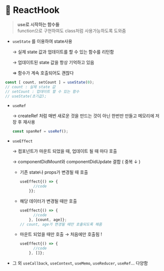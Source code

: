 # 📑 ReactHook

> **use로 시작하는 함수들**     
> function으로 구현하여도 class처럼 사용가능하도록 도와줌
- `useState` 를 이용하여 state사용

    → 실제 state 값과 업데이트를 할 수 있는 함수를 리턴함

    → 업데이트된 state 값을 항상 기억하고 있음 

    ⇒ 함수가 계속 호출되어도 괜찮다

```jsx
const [ count, setCount ] = useState(0);
// count : 실제 state 값
// setCount : 업데이트 할 수 있는 함수
// useState(초기값);
```

- `useRef`

    → createRef 처럼 매번 새로운 것을 만드는 것이 아닌 한번만 만들고 메모리에 저장 후 재사용

    ```jsx
    const spanRef = useRef();
    ```

- `useEffect`

    → 컴포넌트가 마운트 되었을 때, 업데이트 될 때 마다 호출

    → componentDidMount와 componentDidUpdate 결합 ( 중복 ↓ )

    - 기존 state나 props가 변경될 때 호출

        ```jsx
        useEffect{() => {
              //code
            }};
        ```

    - 해당 데이터가 변경될 때만 호출

        ```jsx
        useEffect{() => {
              //code
            }, [count, age]};
        // count, age가 변경될 때만 호출되도록 해줌
        ```

    - 마운트 되었을 때만 호출 → 처음에만 호출됨 !

        ```jsx
        useEffect{() => {
              //code
            }, []};
        ```

- 그 외 `useCallback`, `useContext`, `useMemo`, `useReducer`, `useRef`...  다양함
